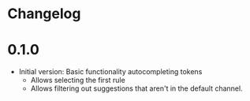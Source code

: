 # Changelog

# 0.1.0
* Initial version: Basic functionality autocompleting tokens
    * Allows selecting the first rule
    * Allows filtering out suggestions that aren't in the default channel.